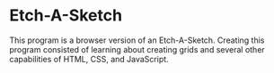 # Etch-A-Sketch

This program is a browser version of an Etch-A-Sketch. Creating this program consisted of learning about creating grids and several other capabilities of HTML, CSS, and JavaScript.
